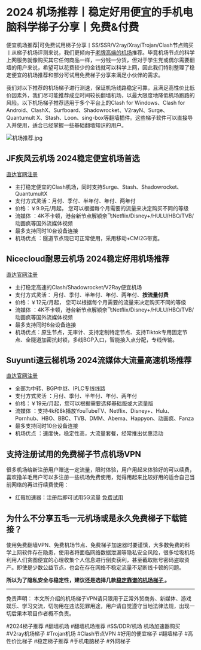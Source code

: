 # 2024 机场推荐丨稳定好用便宜的手机电脑科学梯子分享丨免费&付费
便宜机场推荐|可免费试用梯子分享丨SS/SSR/V2ray/Xray/Trojan/Clash节点购买丨从梯子机场评测来说，我们更倾向于[老牌高端的机场](https://studygolang.com/articles/36474)推荐。毕竟机场节点的科学上网服务就像购买其它任何商品一样，一分钱一分货，但对于学生党或偶尔需要翻墙的用户来说，希望可以花费较少的金钱就可以科学上网，因此我们特别整理了稳定便宜的机场推荐和部分可试用免费梯子分享来满足小伙伴的需求。

我们对以下推荐的机场梯子进行测速，保证机场线路稳定可靠，且满足高性价比低价因素外，我们尽可能推荐成立时间较长翻墙机场，以最大限度地降低机场跑路的风险。以下机场梯子推荐适用于多个平台上的Clash for Windows、Clash for Android、ClashX、Surfboard、Shadowrocket、V2rayN、Surge、Quantumult X、Stash、Loon、sing-box等翻墙插件。这些梯子软件可以直接导入并使用，适合已经掌握一些基础翻墙知识的用户。

![机场推荐.jpg](https://s2.loli.net/2024/01/25/Mh1IDX7cxB3Nrg5.jpg)

## JF疾风云机场 2024稳定便宜机场首选
[直达官网注册](https://go.51tz.cc/jfcloud)

* 主打稳定便宜的Clash机场，同时支持Surge、Stash、Shadowrocket、QuantumultX
* 支付方式灵活：月付、季付、半年付、年付、两年付
* 价格：￥9.9元/月起， 您可以根据每个月需要的流量来决定购买不同的等级
* 流媒体 ：4K不卡顿，港台新节点解锁奈飞Netflix/Disney+/HULU/HBO/TVB/动画疯等国外流媒体视频
* 最多支持同时10台设备连接
* 机场优点 ：隧道节点现已可正常使用，采用移动+CMI2G带宽。

## Nicecloud耐思云机场 2024稳定好用机场推荐
[直达官网注册](https://go.51tz.cc/nicecloud)

* 主打稳定高速的Clash/Shadowrocket/V2Ray便宜机场
* 支付方式灵活： 月付、季付、半年付、年付、两年付、**按流量付费**
* 价格：￥12元/月起， 您可以根据每个月需要的流量来决定购买不同的等级
* 流媒体 ：4K不卡顿，港台新节点解锁奈飞Netflix/Disney+/HULU/HBO/TVB/动画疯等国外流媒体视频
* 最多支持同时6台设备连接
* 机场优点：原生节点，无审计、支持定制特定节点、支持Tiktok专用固定节点、全隧道加密抗封锁，多线BGP入口，智能接入点分配，专线传输。

## Suyunti速云梯机场 2024流媒体大流量高速机场推荐
[直达官网注册](https://go.51tz.cc/sycloud)

* 全部为中转、BGP中继、IPLC专线线路
* 支付方式灵活 ：月付、季付、半年付、年付、两年付
* 价格：￥19元/月起，您可以根据需要选择基础版或大流量版
* 流媒体 ：支持4k和8k播放YouTubeTV、Netflix、Disney+、Hulu、Pornhub、HBO、BBC、TVB、DMM、Abema、Happyon、动画疯、Fanza
* 最多支持同时10台设备连接
* 机场优点 ：速度快，稳定性高，大流量套餐，经常推出优惠活动

## 支持注册试用的免费梯子节点机场VPN
很多机场给新注册用户赠送一定流量，限时体验，用户用起来体验好的可以续费，喜欢撸羊毛用户可以多注册一些机场免费使用，觉得用起来比较好用的适合自己当前网络的再进行续费使用：

* 红莓加速器：注册后即可试用5G流量 [免费试用](https://go.51tz.cc/cmynetwork)

## 为什么不分享五毛一元机场或是永久免费梯子下载链接？

使用免费翻墙VPN、免费机场节点、免费梯子加速器时要谨慎，大多数免费的科学上网软件存在隐患，使用者将面临网络数据泄漏等隐私安全风险，很多垃圾机场利用人们贪图便宜的心理收集个人信息进行倒卖获利，甚至截取账号密码盗取资产。即使是少数公益节点，也会在存在网络不稳定流量不足断线卡顿的问题。

**所以为了隐私安全与稳定性，建议还是选择几款[稳定靠谱的机场梯子 ](https://reactchina.sxlcdn.com/t/topic/40257)。**

***
免责声明： 本文所介绍的机场梯子VPN请只限用于正常外贸商务、新媒体、游戏娱乐、学习交流，切勿用在违法犯罪用途，用户请自觉遵守当地法律法规，出现一切后果本项目作者概不负责。

#2024梯子推荐 #翻墙机场 #翻墙机场推荐 #SS/DDR/机场 机场加速器购买 #V2ray机场梯子 #Trojan机场 #Clash节点VPN #好用的便宜梯子 #翻墙梯子 #高性价比梯子 #稳定梯子推荐 #手机电脑梯子 #外网梯子
